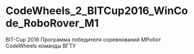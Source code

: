 # CodeWheels_2_BITCup2016_WinCode_RoboRover_M1
BIT-Cup 2016 Программа победителя соревнований МРобот CodeWheels команды ВГТУ
